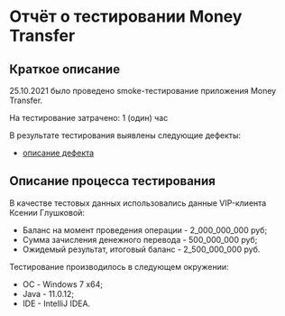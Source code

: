 # Отчёт о тестировании Money Transfer

## Краткое описание

25.10.2021 было проведено smoke-тестирование приложения Money Transfer.

На тестирование затрачено: 1 (один) час

В результате тестирования выявлены следующие дефекты:
* [описание дефекта](https://github.com/Lognestix/Exercise_1.1/issues/1#issue-1035086429)

## Описание процесса тестирования

В качестве тестовых данных использовались данные VIP-клиента Ксении Глушковой:
* Баланс на момент проведения операции - 2_000_000_000 руб;
* Сумма зачисления денежного перевода - 500_000_000 руб;
* Ожидемый результат, итоговый баланс - 2_500_000_000 руб.

Тестирование производилось в следующем окружении:
* ОС - Windows 7 x64;
* Java - 11.0.12;
* IDE - IntelliJ IDEA.